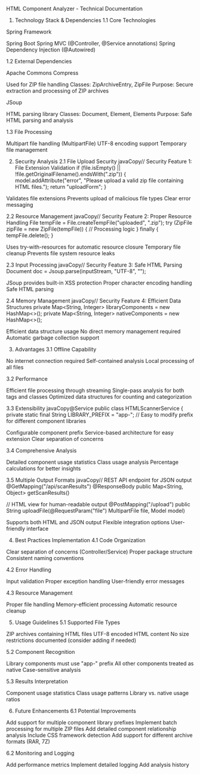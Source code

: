 HTML Component Analyzer - Technical Documentation
1. Technology Stack & Dependencies
1.1 Core Technologies

Spring Framework

Spring Boot
Spring MVC (@Controller, @Service annotations)
Spring Dependency Injection (@Autowired)



1.2 External Dependencies

Apache Commons Compress

Used for ZIP file handling
Classes: ZipArchiveEntry, ZipFile
Purpose: Secure extraction and processing of ZIP archives


JSoup

HTML parsing library
Classes: Document, Element, Elements
Purpose: Safe HTML parsing and analysis



1.3 File Processing

Multipart file handling (MultipartFile)
UTF-8 encoding support
Temporary file management

2. Security Analysis
2.1 File Upload Security
javaCopy// Security Feature 1: File Extension Validation
if (file.isEmpty() || !file.getOriginalFilename().endsWith(".zip")) {
    model.addAttribute("error", "Please upload a valid zip file containing HTML files.");
    return "uploadForm";
}

Validates file extensions
Prevents upload of malicious file types
Clear error messaging

2.2 Resource Management
javaCopy// Security Feature 2: Proper Resource Handling
File tempFile = File.createTempFile("uploaded", ".zip");
try (ZipFile zipFile = new ZipFile(tempFile)) {
    // Processing logic
} finally {
    tempFile.delete();
}

Uses try-with-resources for automatic resource closure
Temporary file cleanup
Prevents file system resource leaks

2.3 Input Processing
javaCopy// Security Feature 3: Safe HTML Parsing
Document doc = Jsoup.parse(inputStream, "UTF-8", "");

JSoup provides built-in XSS protection
Proper character encoding handling
Safe HTML parsing

2.4 Memory Management
javaCopy// Security Feature 4: Efficient Data Structures
private Map<String, Integer> libraryComponents = new HashMap<>();
private Map<String, Integer> nativeComponents = new HashMap<>();

Efficient data structure usage
No direct memory management required
Automatic garbage collection support

3. Advantages
3.1 Offline Capability

No internet connection required
Self-contained analysis
Local processing of all files

3.2 Performance

Efficient file processing through streaming
Single-pass analysis for both tags and classes
Optimized data structures for counting and categorization

3.3 Extensibility
javaCopy@Service
public class HTMLScannerService {
    private static final String LIBRARY_PREFIX = "app-";
    // Easy to modify prefix for different component libraries

Configurable component prefix
Service-based architecture for easy extension
Clear separation of concerns

3.4 Comprehensive Analysis

Detailed component usage statistics
Class usage analysis
Percentage calculations for better insights

3.5 Multiple Output Formats
javaCopy// REST API endpoint for JSON output
@GetMapping("/api/scanResults")
@ResponseBody
public Map<String, Object> getScanResults()

// HTML view for human-readable output
@PostMapping("/upload")
public String uploadFile(@RequestParam("file") MultipartFile file, Model model)

Supports both HTML and JSON output
Flexible integration options
User-friendly interface

4. Best Practices Implementation
4.1 Code Organization

Clear separation of concerns (Controller/Service)
Proper package structure
Consistent naming conventions

4.2 Error Handling

Input validation
Proper exception handling
User-friendly error messages

4.3 Resource Management

Proper file handling
Memory-efficient processing
Automatic resource cleanup

5. Usage Guidelines
5.1 Supported File Types

ZIP archives containing HTML files
UTF-8 encoded HTML content
No size restrictions documented (consider adding if needed)

5.2 Component Recognition

Library components must use "app-" prefix
All other components treated as native
Case-sensitive analysis

5.3 Results Interpretation

Component usage statistics
Class usage patterns
Library vs. native usage ratios

6. Future Enhancements
6.1 Potential Improvements

Add support for multiple component library prefixes
Implement batch processing for multiple ZIP files
Add detailed component relationship analysis
Include CSS framework detection
Add support for different archive formats (RAR, 7Z)

6.2 Monitoring and Logging

Add performance metrics
Implement detailed logging
Add analysis history
